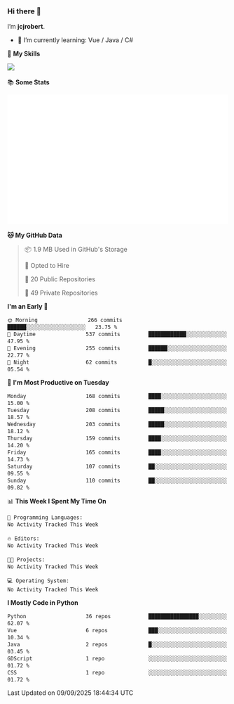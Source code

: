 ### Hi there 👋

I’m **jcjrobert**.

- 🌱 I’m currently learning: Vue / Java / C#

🌟 **My Skills**

![](https://img.shields.io/badge/-Python-3e74a2?style=flat-square&logo=Python&logoColor=fff)

📚 **Some Stats**

![](https://github.com/jcjrobert/github-stats/blob/master/generated/overview.svg)

<!--START_SECTION:waka-->
**🐱 My GitHub Data** 

> 📦 1.9 MB Used in GitHub's Storage 
 > 
> 💼 Opted to Hire
 > 
> 📜 20 Public Repositories 
 > 
> 🔑 49 Private Repositories 
 > 
**I'm an Early 🐤** 

```text
🌞 Morning                266 commits         ██████░░░░░░░░░░░░░░░░░░░   23.75 % 
🌆 Daytime                537 commits         ████████████░░░░░░░░░░░░░   47.95 % 
🌃 Evening                255 commits         ██████░░░░░░░░░░░░░░░░░░░   22.77 % 
🌙 Night                  62 commits          █░░░░░░░░░░░░░░░░░░░░░░░░   05.54 % 
```
📅 **I'm Most Productive on Tuesday** 

```text
Monday                   168 commits         ████░░░░░░░░░░░░░░░░░░░░░   15.00 % 
Tuesday                  208 commits         █████░░░░░░░░░░░░░░░░░░░░   18.57 % 
Wednesday                203 commits         █████░░░░░░░░░░░░░░░░░░░░   18.12 % 
Thursday                 159 commits         ████░░░░░░░░░░░░░░░░░░░░░   14.20 % 
Friday                   165 commits         ████░░░░░░░░░░░░░░░░░░░░░   14.73 % 
Saturday                 107 commits         ██░░░░░░░░░░░░░░░░░░░░░░░   09.55 % 
Sunday                   110 commits         ██░░░░░░░░░░░░░░░░░░░░░░░   09.82 % 
```


📊 **This Week I Spent My Time On** 

```text
💬 Programming Languages: 
No Activity Tracked This Week

🔥 Editors: 
No Activity Tracked This Week

🐱‍💻 Projects: 
No Activity Tracked This Week

💻 Operating System: 
No Activity Tracked This Week
```

**I Mostly Code in Python** 

```text
Python                   36 repos            ████████████████░░░░░░░░░   62.07 % 
Vue                      6 repos             ███░░░░░░░░░░░░░░░░░░░░░░   10.34 % 
Java                     2 repos             █░░░░░░░░░░░░░░░░░░░░░░░░   03.45 % 
GDScript                 1 repo              ░░░░░░░░░░░░░░░░░░░░░░░░░   01.72 % 
CSS                      1 repo              ░░░░░░░░░░░░░░░░░░░░░░░░░   01.72 % 
```




 Last Updated on 09/09/2025 18:44:34 UTC
<!--END_SECTION:waka-->

